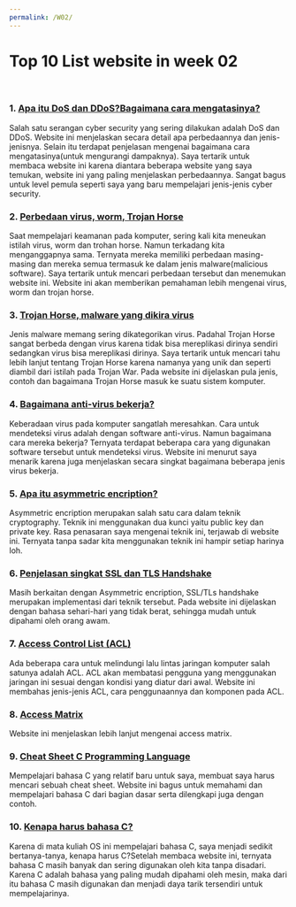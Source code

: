 ```yaml
---
permalink: /W02/
---
```


# Top 10 List website in week 02
<br>

### 1. [Apa itu DoS dan DDoS?Bagaimana cara mengatasinya?](https://comparitech.com/net-admin/dos-vs-ddos-attacks-differences-prevention)<br>
Salah satu serangan cyber security yang sering dilakukan adalah DoS dan DDoS. Website ini menjelaskan secara detail apa perbedaannya dan jenis-jenisnya. Selain itu terdapat penjelasan mengenai bagaimana cara mengatasinya(untuk mengurangi dampaknya).
Saya tertarik untuk membaca website ini karena diantara beberapa website yang saya temukan, website ini yang paling menjelaskan perbedaannya. Sangat bagus untuk level pemula seperti saya yang baru mempelajari jenis-jenis cyber security.

### 2. [Perbedaan virus, worm, Trojan Horse](https://tools.cisco.com/security/center/resources/virus_differences) <br>
Saat mempelajari keamanan pada komputer, sering kali kita meneukan istilah virus, worm dan trohan horse. Namun terkadang kita menganggapnya sama. Ternyata mereka memiliki perbedaan masing-masing dan mereka semua termasuk ke dalam jenis malware(malicious software).
Saya tertarik untuk mencari perbedaan tersebut dan menemukan website ini. Website ini akan memberikan pemahaman lebih mengenai virus, worm dan trojan horse.

### 3. [Trojan Horse, malware yang dikira virus](https://imperva.com/learn/application-security/trojans) <br>
Jenis malware memang sering dikategorikan virus. Padahal Trojan Horse sangat berbeda dengan virus karena tidak bisa mereplikasi dirinya sendiri sedangkan virus bisa mereplikasi dirinya. Saya tertarik untuk mencari tahu lebih lanjut tentang Trojan Horse karena namanya yang unik dan seperti diambil dari istilah pada Trojan War. Pada website ini dijelaskan pula jenis, contoh dan bagaimana Trojan Horse masuk ke suatu sistem komputer.

### 4. [Bagaimana anti-virus bekerja?](https://cs.stanford.edu/people/eroberts/cs201/projects/2000-01/viruses/amtivirus.html)<br>
Keberadaan virus pada komputer sangatlah meresahkan. Cara untuk mendeteksi virus adalah dengan software anti-virus. Namun bagaimana cara mereka bekerja? Ternyata terdapat beberapa cara yang digunakan software tersebut untuk mendeteksi virus. Website ini menurut saya menarik karena juga menjelaskan secara singkat bagaimana beberapa jenis virus bekerja.

### 5. [Apa itu asymmetric encription?](https://cheapsslsecurity.com/blog/what-is-asymmetric-encryption-understand-with-simple-examples)<br>
Asymmetric encription merupakan salah satu cara dalam teknik cryptography. Teknik ini menggunakan dua kunci yaitu public key dan private key. Rasa penasaran saya mengenai teknik ini, terjawab di website ini. Ternyata tanpa sadar kita menggunakan teknik ini hampir setiap harinya loh.

### 6. [Penjelasan singkat SSL dan TLS Handshake](https://cheapsslsecurity.com/blog/what-is-ssl-tls-handshake-understand-the-process-in-just-3-minutes)<br>
Masih berkaitan dengan Asymmetric encription, SSL/TLs handshake merupakan implementasi dari teknik tersebut. Pada website ini dijelaskan dengan bahasa sehari-hari yang tidak berat, sehingga mudah untuk dipahami oleh orang awam.

### 7. [Access Control List (ACL)](https://ittsystems.com/access-control-list-acl)<br>
Ada beberapa cara untuk melindungi lalu lintas jaringan komputer salah satunya adalah ACL. ACL akan membatasi pengguna yang menggunakan jaringan ini sesuai dengan kondisi yang diatur dari awal. Website ini membahas jenis-jenis ACL, cara penggunaannya dan komponen pada ACL.

### 8. [Access Matrix](https://padakuu.com/article/163-access-matrix) <br>
Website ini menjelaskan lebih lanjut mengenai access matrix.

### 9. [Cheat Sheet C Programming Language](https://developerinsider.co/c-programming=language-cheat-sheet)<br>
Mempelajari bahasa C yang relatif baru untuk saya, membuat saya harus mencari sebuah cheat sheet. Website ini bagus untuk memahami dan mempelajari bahasa C dari bagian dasar serta dilengkapi juga dengan contoh.
### 10. [Kenapa harus bahasa C?](https://toptal.com/c/after-all-these-years-the-world-is-still-powered-by-c-programming)<br>
Karena di mata kuliah OS ini mempelajari bahasa C, saya menjadi sedikit bertanya-tanya, kenapa harus C?Setelah membaca website ini, ternyata bahasa C masih banyak dan sering digunakan oleh kita tanpa disadari. Karena C adalah bahasa yang paling mudah dipahami oleh mesin, maka dari itu bahasa C masih digunakan dan menjadi daya tarik tersendiri untuk mempelajarinya.
